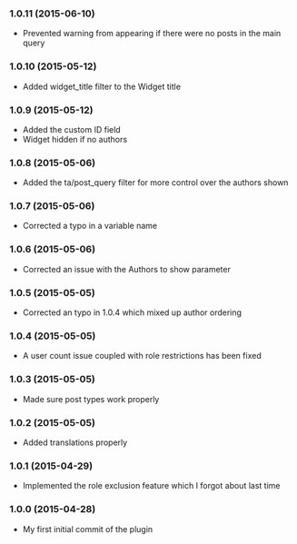 ### 1.0.11 (2015-06-10)
- Prevented warning from appearing if there were no posts in the main query

### 1.0.10 (2015-05-12)
- Added widget_title filter to the Widget title

### 1.0.9 (2015-05-12)
- Added the custom ID field
- Widget hidden if no authors

### 1.0.8 (2015-05-06)
- Added the ta/post_query filter for more control over the authors shown

### 1.0.7 (2015-05-06)
- Corrected a typo in a variable name

### 1.0.6 (2015-05-06)
- Corrected an issue with the Authors to show parameter

### 1.0.5 (2015-05-05)
- Corrected an typo in 1.0.4 which mixed up author ordering

### 1.0.4 (2015-05-05)
- A user count issue coupled with role restrictions has been fixed

### 1.0.3 (2015-05-05)
- Made sure post types work properly

### 1.0.2 (2015-05-05)
- Added translations properly

### 1.0.1 (2015-04-29)
- Implemented the role exclusion feature which I forgot about last time

### 1.0.0 (2015-04-28)
- My first initial commit of the plugin
